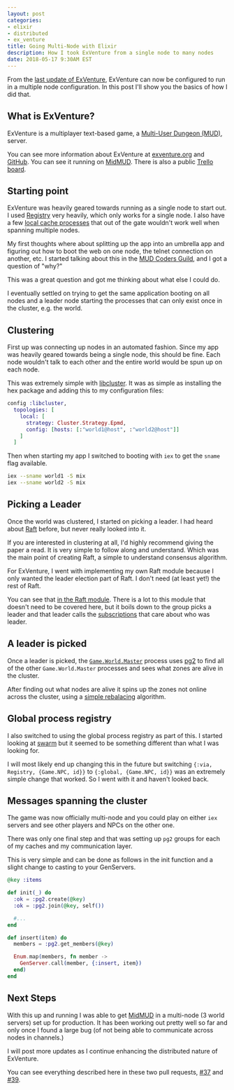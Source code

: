 ```yaml
---
layout: post
categories:
- elixir
- distributed
- ex_venture
title: Going Multi-Node with Elixir
description: How I took ExVenture from a single node to many nodes
date: 2018-05-17 9:30AM EST
---
```


From the [last update of ExVenture][april-update], ExVenture can now be configured to run in a multiple node configuration. In this post I'll show you the basics of how I did that.

## What is ExVenture?

ExVenture is a multiplayer text-based game, a [Multi-User Dungeon (MUD)][mud-wikipedia], server.

You can see more information about ExVenture at [exventure.org][exventure] and [GitHub][exventure-github]. You can see it running on [MidMUD][midmud]. There is also a public [Trello board][trello].

## Starting point

ExVenture was heavily geared towards running as a single node to start out. I used [Registry][registry] very heavily, which only works for a single node. I also have a few [local cache processes][items-cache] that out of the gate wouldn't work well when spanning multiple nodes.

My first thoughts where about splitting up the app into an umbrella app and figuring out how to boot the web on one node, the telnet connection on another, etc. I started talking about this in the [MUD Coders Guild][mud-coders], and I got a question of "why?"

This was a great question and got me thinking about what else I could do.

I eventually settled on trying to get the same application booting on all nodes and a leader node starting the processes that can only exist once in the cluster, e.g. the world.

## Clustering

First up was connecting up nodes in an automated fashion. Since my app was heavily geared towards being a single node, this should be fine. Each node wouldn't talk to each other and the entire world would be spun up on each node.

This was extremely simple with [libcluster][libcluster]. It was as simple as installing the hex package and adding this to my configuration files:

```elixir
config :libcluster,
  topologies: [
    local: [
      strategy: Cluster.Strategy.Epmd,
      config: [hosts: [:"world1@host", :"world2@host"]]
    ]
  ]
```

Then when starting my app I switched to booting with `iex` to get the `sname` flag available.

```bash
iex --sname world1 -S mix
iex --sname world2 -S mix
```

## Picking a Leader

Once the world was clustered, I started on picking a leader. I had heard about [Raft][raft] before, but never really looked into it.

If you are interested in clustering at all, I'd highly recommend giving the paper a read. It is very simple to follow along and understand. Which was the main point of creating Raft, a simple to understand consensus algorithm.

For ExVenture, I went with implementing my own Raft module because I only wanted the leader election part of Raft. I don't need (at least yet!) the rest of Raft.

You can see that [in the Raft module][raft-module-github]. There is a lot to this module that doesn't need to be covered here, but it boils down to the group picks a leader and that leader calls the [subscriptions][raft-subscriptions] that care about who was leader.

## A leader is picked

Once a leader is picked, the [`Game.World.Master`][world-master] process uses [pg2][pg2] to find all of the other `Game.World.Master` processes and sees what zones are alive in the cluster.

After finding out what nodes are alive it spins up the zones not online across the cluster, using a [simple rebalacing][zone-rebalance] algorithm.

## Global process registry

I also switched to using the global process registry as part of this. I started looking at [swarm][swarm] but it seemed to be something different than what I was looking for.

I will most likely end up changing this in the future but switching `{:via, Registry, {Game.NPC, id}}` to `{:global, {Game.NPC, id}}` was an extremely simple change that worked. So I went with it and haven't looked back.

## Messages spanning the cluster

The game was now officially multi-node and you could play on either `iex` servers and see other players and NPCs on the other one.

There was only one final step and that was setting up `pg2` groups for each of my caches and my communication layer.

This is very simple and can be done as follows in the init function and a slight change to casting to your GenServers.

```elixir
@key :items

def init(_) do
  :ok = :pg2.create(@key)
  :ok = :pg2.join(@key, self())

  #...
end

def insert(item) do
  members = :pg2.get_members(@key)

  Enum.map(members, fn member ->
    GenServer.call(member, {:insert, item})
  end)
end
```

## Next Steps

With this up and running I was able to get [MidMUD][midmud] in a multi-node (3 world servers) set up for production. It has been working out pretty well so far and only once I found a large bug (of not being able to communicate across nodes in channels.)

I will post more updates as I continue enhancing the distributed nature of ExVenture.

You can see everything described here in these two pull requests, [#37](https://github.com/oestrich/ex_venture/pull/37) and [#39](https://github.com/oestrich/ex_venture/pull/39).

[exventure]: http://exventure.org
[exventure-github]: https://github.com/oestrich/ex_venture
[midmud]: https://midmud.com
[trello]: https://trello.com/b/PFGmFWmu/exventure
[april-update]: /2018/04/exventure-updates/
[mud-wikipedia]: https://en.wikipedia.org/wiki/MUD
[registry]: https://hexdocs.pm/elixir/Registry.html
[items-cache]: https://github.com/oestrich/ex_venture/blob/master/lib/game/items.ex
[mud-coders]: https://mudcoders.com/
[libcluster]: https://github.com/bitwalker/libcluster
[raft]: https://raft.github.io/
[raft-module-github]: https://github.com/oestrich/ex_venture/blob/master/lib/raft.ex
[raft-subscriptions]: https://github.com/oestrich/ex_venture/blob/master/lib/raft/server.ex#L12
[world-master]: https://github.com/oestrich/ex_venture/blob/master/lib/game/world/master.ex
[zone-controller]: https://github.com/oestrich/ex_venture/blob/master/lib/game/world/zone_controller.ex
[pg2]: http://erlang.org/doc/man/pg2.html
[zone-rebalance]: https://github.com/oestrich/ex_venture/blob/11790b258509117965ab1f22fd24993c2f4f4767/lib/game/world/master.ex#L73-L91
[swarm]: https://github.com/bitwalker/swarm
